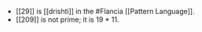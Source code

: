 - [[29]] is [[drishti]] in the #Flancia [[Pattern Language]].
- [[209]] is not prime; it is 19 * 11.
